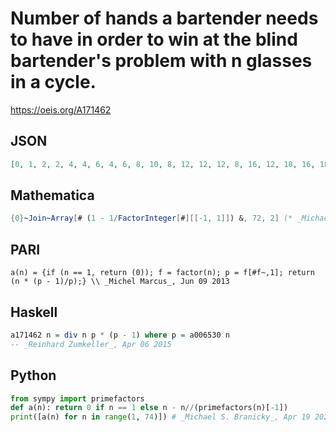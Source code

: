 # Number of hands a bartender needs to have in order to win at the blind bartender's problem with n glasses in a cycle\.
https://oeis.org/A171462
## JSON
```JSON
[0, 1, 2, 2, 4, 4, 6, 4, 6, 8, 10, 8, 12, 12, 12, 8, 16, 12, 18, 16, 18, 20, 22, 16, 20, 24, 18, 24, 28, 24, 30, 16, 30, 32, 30, 24, 36, 36, 36, 32, 40, 36, 42, 40, 36, 44, 46, 32, 42, 40, 48, 48, 52, 36, 50, 48, 54, 56, 58, 48, 60, 60, 54, 32, 60, 60, 66, 64, 66, 60, 70, 48, 72]
```
## Mathematica
```Mathematica
{0}~Join~Array[# (1 - 1/FactorInteger[#][[-1, 1]]) &, 72, 2] (* _Michael De Vlieger_, Jul 08 2020 *)
```
## PARI
```PARI
a(n) = {if (n == 1, return (0)); f = factor(n); p = f[#f~,1]; return (n * (p - 1)/p);} \\ _Michel Marcus_, Jun 09 2013
```
## Haskell
```Haskell
a171462 n = div n p * (p - 1) where p = a006530 n
-- _Reinhard Zumkeller_, Apr 06 2015
```
## Python
```Python
from sympy import primefactors
def a(n): return 0 if n == 1 else n - n//(primefactors(n)[-1])
print([a(n) for n in range(1, 74)]) # _Michael S. Branicky_, Apr 19 2021
```

